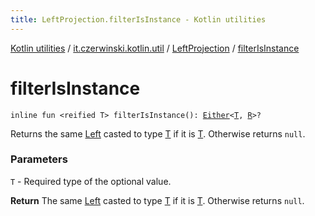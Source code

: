 ```yaml
---
title: LeftProjection.filterIsInstance - Kotlin utilities
---
```


[Kotlin utilities](../../index.html) / [it.czerwinski.kotlin.util](../index.html) / [LeftProjection](index.html) / [filterIsInstance](./filter-is-instance.html)

# filterIsInstance

`inline fun <reified T> filterIsInstance(): `[`Either`](../-either/index.html)`<`[`T`](filter-is-instance.html#T)`, `[`R`](index.html#R)`>?`

Returns the same [Left](../-left/index.html) casted to type [T](filter-is-instance.html#T) if it is [T](filter-is-instance.html#T). Otherwise returns `null`.

### Parameters

`T` - Required type of the optional value.

**Return**
The same [Left](../-left/index.html) casted to type [T](filter-is-instance.html#T) if it is [T](filter-is-instance.html#T). Otherwise returns `null`.

